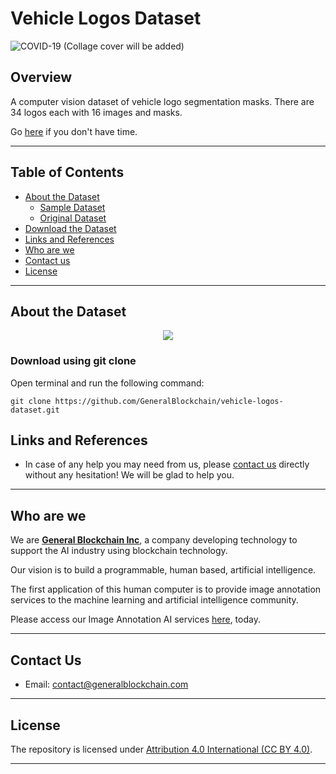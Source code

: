 # Vehicle Logos Dataset

![COVID-19]()
(Collage cover will be added)

## Overview

A computer vision dataset of vehicle logo segmentation masks. There are 34 logos each with 16 images and masks.

Go [here](#download-the-dataset) if you don't have time.

---

## Table of Contents

- [About the Dataset](#about-the-dataset)
    - [Sample Dataset](#sample-dataset)
    - [Original Dataset](#original-dataset)
- [Download the Dataset](#download-the-dataset)
- [Links and References](#links-and-references)
- [Who are we](#who-are-we)
- [Contact us](#contact-us)
- [License](#license)

---

## About the Dataset

<p align="center">
  <img src="https://user-images.githubusercontent.com/66736646/88480253-b8b23a00-cf76-11ea-8934-fced3f9e5acb.gif" />
</p>
<!--![GIF](https://user-images.githubusercontent.com/66736646/88480253-b8b23a00-cf76-11ea-8934-fced3f9e5acb.gif)

> Watch the [short video](https://drive.google.com/file/d/13o10ADNnK9MZf94GlUciy8C1ZWtnZw9_/view?usp=sharing) overview to become familiar with the dataset.

Annotated, machine learning dataset of Vehicle Logos. There are 34 Vehicle Logos classes and 544 images each containing a single cropped vehicle logo and corresponding instance mask. There are 34 logos each with 16 images and masks.

Cropped Logo images have been extracted from larger images containing cars. The car images are created using our mobile application and photographers. The images, crops and masks have been manually created.

Maximum occlusion or truncation for any class annotation is ~10%.

  - All images were collected through our mobile application that is available both on Android and iOS and as such are property of General Blockchain, Inc.
  
  - All annotations were created by our own fully employed in-house team.
  
  - Each cropped image was checked at least twice during the quality assurance process by different people.
  
  - Dataset is available in CSV format.

### Sample Dataset

The sample dataset comes with 34 vehicle classes. Each of the classes have 16 images and masks. So, a total of 544 images and masks are present in the sample dataset.

### Original Dataset

Our original dataset comes with 34 vehicle classes and a total of 4934 images. [Here](https://drive.google.com/file/d/13o10ADNnK9MZf94GlUciy8C1ZWtnZw9_/view?usp=sharing) is a demonstration of the dataset.
<!--
• A computer vision dataset of vehicle logo segmentation masks. There are 32
logos each with 16 images and masks.
• This dataset release package has been created by the dataset production
team to support the marketing and sales efforts of this dataset. The package
consists of sample data and supporting promotional materials.
• The sample dataset contains 34 classes, and each class has 16 images and
16 masks.
• The images of logos in this dataset were cropped from larger images of cars
which were collected my our mobile app users. The images of cars are not
provided, apart from a small sample, and they can be sold to datasets users
who wish to do object detection of logos.
• Platform screenshots are provided showing datasets exploration and analyzing
a model which was created using the datasets to show what expected
performance of this dataset might be.
• A gif and video animation of a logo mask is provided which is beautiful.
• Marketing keywords are provided for SEO and Google Ads
• Listing documents are provided which contain the fields required to list the
dataset for sale on other platforms.
• Folder Contents
• Readme.txt
• Video Overview - Vehicle Logo Dataset.mp4
• Sample Dataset
• Images - Images containing vehicle logos (cropped from source images
of cars)
• Masks - Instance segmentation masks of vehicle logos
• Source Image Samples - A sample of images showing the original
source images of cars.
• structure.csv - Filenames and links between logo images and masks
• Platform Screenshots
• Dataset Exploration - 4 screenshots showing dataset exploration using
our platform.
• Model Performance - 6 screenshots showing an analysis of a model
trained with the dataset
• Marketing Material
• Promo Images - 5 images collected from the internet showing nice
vehicle logos on cars
• Annotation Animation - 1 gif and 1 video showing showing a mask
• Keywords.csv - List of marketing keywords related to the dataset
• Listings


---

## Download the Dataset
<!--
### Download the dataset as zip format
<!--
![Download zip](https://user-images.githubusercontent.com/33668152/88057901-8e323c80-cb84-11ea-85de-9835d979f6e7.png)
-->
### Download using git clone

Open terminal and run the following command:

```
git clone https://github.com/GeneralBlockchain/vehicle-logos-dataset.git
```

## Links and References
<!--
- Dataset homepage: https://github.com/GeneralBlockchain/covid-19-chest-xray-segmentations-dataset
<!--
- Repository: https://github.com/GeneralBlockchain/covid-19-chest-xray-segmentations-dataset.git
<!--
- Issue tracker: https://github.com/GeneralBlockchain/covid-19-chest-xray-segmentations-dataset/issues
<!--
- Image source: https://github.com/ieee8023/covid-chestxray-dataset
-->
<!--
- Joseph Paul Cohen, Paul Morrison, Lan Dao, "COVID-19 Image Data Collection" - [paper](https://arxiv.org/abs/2003.11597)
-->
<!--
- Joseph Paul Cohen, Paul Morrison, Lan Dao, Karsten Roth, Tim Q Duong, Marzyeh Ghassemi, "COVID-19 Image Data Collection: Prospective Predictions Are the Future" - [paper](https://arxiv.org/abs/2006.11988)
-->
- In case of any help you may need from us, please [contact us](#contact-us) directly without any hesitation! We will be glad to help you.

---

## Who are we

We are **[General Blockchain Inc](https://www.generalblockchain.com/)**, a company developing technology to support the AI industry using blockchain technology.

Our vision is to build a programmable, human based, artificial intelligence.

The first application of this human computer is to provide image annotation services to the machine learning and artificial intelligence community.

Please access our Image Annotation AI services [here](https://www.imageannotation.ai/), today.

---

## Contact Us

* Email: contact@generalblockchain.com

---

## License
<!--
Each image has license specified in the [metadata.csv](https://github.com/GeneralBlockchain/covid-19-chest-xray-segmentations-dataset/blob/master/metadata.csv) file. Including Apache 2.0, CC BY-NC-SA 4.0, CC BY 4.0.
-->
The repository is licensed under [Attribution 4.0 International (CC BY 4.0)](https://creativecommons.org/licenses/by/4.0/).

---




